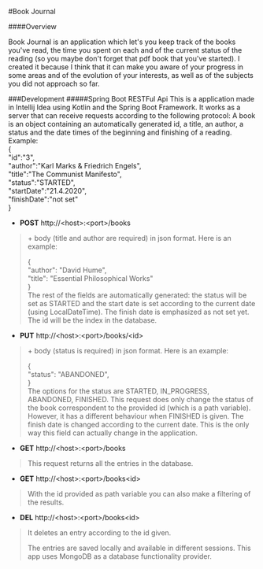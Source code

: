 #Book Journal

####Overview

Book Journal is an application which let's you keep track of the books you've read, 
the time you spent on each and of the current status of the reading (so you maybe don't forget that pdf book that you've started). I created it because I think that it can make you aware of your progress in some
 areas and of the evolution of your interests, as well as of the subjects you did not approach so far. 
 
###Development
#####Spring Boot RESTFul Api
This is a application made in Intellij Idea using Kotlin and the Spring Boot Framework.
It works as a server that can receive requests according to the following protocol:
A book is an object containing an automatically generated id, a title, an author, a status and the date times of the beginning and finishing of a reading.
Example:<br>
{
<br>"id":"3",
<br>"author":"Karl Marks & Friedrich Engels",
<br>"title":"The Communist Manifesto",
<br>"status":"STARTED",
<br>"startDate":"21.4.2020",
<br>"finishDate":"not set"
<br>
}
* **POST** http://\<host\>:\<port\>/books 
>\+ body (title and author are required) in json format. Here is an example:
>
>{<br>
 "author": "David Hume",<br>
 "title": "Essential Philosophical Works"<br>
 } 
><br>
>The rest of the fields are automatically generated: the status will be set as STARTED and the
> start date is set according to the current date (using LocalDateTime). The finish date is
emphasized as not set yet. The id will be the index in the database.

* **PUT** http://\<host\>:\<port\>/books/\<id\>
>\+ body (status is required) in json format. Here is an example:
>
>{<br>
 "status": "ABANDONED",<br>
 } 
><br>
>The options for the status are STARTED, IN_PROGRESS, ABANDONED, FINISHED. This request
> does only change the status of the book correspondent to the provided id (which is a path variable).
>However, it has a different behaviour when FINISHED is given. The finish date is changed according 
>to the current date. This is the only way this field can actually change in the application.
>
* **GET** http://\<host\>:\<port\>/books
>This request returns all the entries in the database.

* **GET** http://\<host\>:\<port\>/books\<id\>
>With the id provided as path variable you can also make a filtering of the results.
>
* **DEL** http://\<host\>:\<port\>/books\<id\>
 >It deletes an entry according to the id given.
>
>The entries are saved locally and available in different sessions. This app uses MongoDB as a 
>database functionality provider.

 